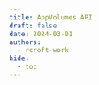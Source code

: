 ```yaml
---
title: AppVolumes API
draft: false
date: 2024-03-01
authors:
  - rcroft-work
hide:
  - toc
---
```


<!-- online/hosted version
<swagger-ui src="https://petstore.swagger.io/v2/swagger.json"/>
-->
<!-- local version -->
<swagger-ui src="./swagger.json"/>
